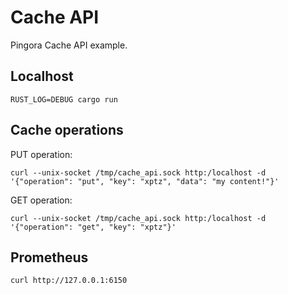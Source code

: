 # Cache API
Pingora Cache API example.

## Localhost
```
RUST_LOG=DEBUG cargo run
```

## Cache operations
PUT operation:
```
curl --unix-socket /tmp/cache_api.sock http:/localhost -d '{"operation": "put", "key": "xptz", "data": "my content!"}'
```

GET operation:
```
curl --unix-socket /tmp/cache_api.sock http:/localhost -d '{"operation": "get", "key": "xptz"}'
```

## Prometheus
```
curl http://127.0.0.1:6150
```
